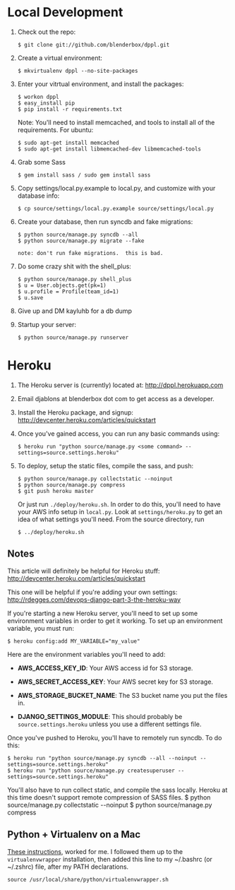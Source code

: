 # Local Development
1.  Check out the repo:

        $ git clone git://github.com/blenderbox/dppl.git

1.  Create a virtual environment:

        $ mkvirtualenv dppl --no-site-packages

1.  Enter your vitrtual environment, and install the packages:

        $ workon dppl
        $ easy_install pip
        $ pip install -r requirements.txt

    Note: You'll need to install memcached, and tools to install all of
    the requirements. For ubuntu:

        $ sudo apt-get install memcached
        $ sudo apt-get install libmemcached-dev libmemcached-tools

1.  Grab some Sass

        $ gem install sass / sudo gem install sass

1.  Copy settings/local.py.example to local.py, and customize with your
    database info:

        $ cp source/settings/local.py.example source/settings/local.py

1.  Create your database, then run syncdb and fake migrations:

        $ python source/manage.py syncdb --all
        $ python source/manage.py migrate --fake

        note: don't run fake migrations.  this is bad.

1.  Do some crazy shit with the shell_plus:

        $ python source/manage.py shell_plus
        $ u = User.objects.get(pk=1)
        $ u.profile = Profile(team_id=1)
        $ u.save

1.  Give up and DM kayluhb for a db dump

1.  Startup your server:

        $ python source/manage.py runserver


# Heroku
1.  The Heroku server is (currently) located at: http://dppl.herokuapp.com

1.  Email djablons at blenderbox dot com to get access as a developer.

1.  Install the Heroku package, and signup: http://devcenter.heroku.com/articles/quickstart

1.  Once you've gained access, you can run any basic commands using:

        $ heroku run "python source/manage.py <some command> --settings=source.settings.heroku"

1.  To deploy, setup the static files, compile the sass, and push:

        $ python source/manage.py collectstatic --noinput
        $ python source/manage.py compress
        $ git push heroku master

    Or just run `./deploy/heroku.sh`. In order to do this, you'll need
    to have your AWS info setup in `local.py`. Look at `settings/heroku.py` to
    get an idea of what settings you'll need. From the source directory, run 

        $ ../deploy/heroku.sh


## Notes
This article will definitely be helpful for Heroku stuff:
http://devcenter.heroku.com/articles/quickstart

This one will be helpful if you're adding your own settings:
http://rdegges.com/devops-django-part-3-the-heroku-way

If you're starting a new Heroku server, you'll need to set up some
environment variables in order to get it working. To set up an
environment variable, you must run:

    $ heroku config:add MY_VARIABLE="my_value"

Here are the environment variables you'll need to add:

*   **AWS_ACCESS_KEY_ID**: Your AWS access id for S3 storage.

*   **AWS_SECRET_ACCESS_KEY**: Your AWS secret key for S3 storage.

*   **AWS_STORAGE_BUCKET_NAME**: The S3 bucket name you put the files
    in.

*   **DJANGO_SETTINGS_MODULE**: This should probably be `source.settings.heroku`
    unless you use a different settings file.

Once you've pushed to Heroku, you'll have to remotely run syncdb. To do this:

    $ heroku run "python source/manage.py syncdb --all --noinput --settings=source.settings.heroku"
    $ heroku run "python source/manage.py createsuperuser --settings=source.settings.heroku"

You'll also have to run collect static, and compile the sass locally.
Heroku at this time doesn't support remote compression of SASS files.
    $ python source/manage.py collectstatic --noinput
    $ python source/manage.py compress

## Python + Virtualenv on a Mac
[These
instructions](http://www.thisisthegreenroom.com/2011/installing-python-numpy-scipy-matplotlib-and-ipython-on-lion/),
worked for me.  I followed them up to the `virtualenvwrapper`
installation, then added this line to my ~/.bashrc (or ~/.zshrc) file,
after my PATH declarations.

```
source /usr/local/share/python/virtualenvwrapper.sh
```
